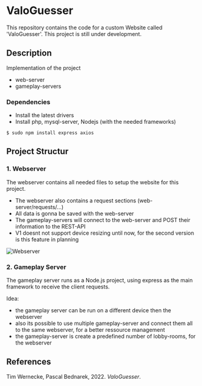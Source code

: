 # ValoGuesser

This repository contains the code for a custom Website called 'ValoGuesser'. This project is still under development.

## Description

Implementation of the project

- web-server
- gameplay-servers

### Dependencies

- Install the latest drivers
- Install php, mysql-server, Nodejs (with the needed frameworks)

``` $ sudo npm install express axios ```

## Project Structur


### 1. Webserver

The webserver contains all needed files to setup the website for this project.
- The webserver also contains a request sections (web-server/requests/...)
- All data is gonna be saved with the web-server
- The gameplay-servers will connect to the web-server and POST their information to the REST-API
- V1 doesnt not support device resizing until now, for the second version is this feature in planning

![Webserver](https://github.com/azer-lev/ValoGuesser/blob/main/web-server/assets/img/github-images/starting-page.PNG?raw=true)

### 2. Gameplay Server

The gameplay server runs as a Node.js project, using express as the main framework to receive the client requests.

Idea:

- the gameplay server can be run on a different device then the webserver
- also its possible to use multiple gameplay-server and connect them all to the same webserver, for a better ressource management
- the gameplay-server is create a predefined number of lobby-rooms, for the webserver


## References

Tim Wernecke, Pascal Bednarek, 2022. *ValoGuesser*.